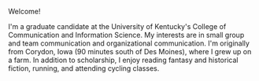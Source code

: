 Welcome!

I'm a graduate candidate at the University of Kentucky's College of Communication and Information Science. 
My interests are in small group and team communication and organizational communication. 
I'm originally from Corydon, Iowa (90 minutes south of Des Moines), where I grew up on a farm. 
In addition to scholarship, I enjoy reading fantasy and historical fiction, running, and attending cycling classes.
<!---
hillaryrhamilton/hillaryrhamilton is a ✨ special ✨ repository because its `README.md` (this file) appears on your GitHub profile.
You can click the Preview link to take a look at your changes.
--->

